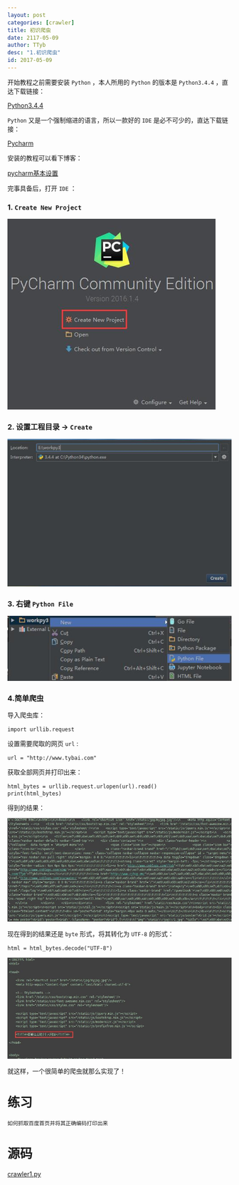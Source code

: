 ```yaml
---
layout: post
categories: [crawler]
title: 初识爬虫
date: 2117-05-09
author: TTyb
desc: "1.初识爬虫"
id: 2017-05-09
---
```


开始教程之前需要安装 `Python` ，本人所用的 `Python` 的版本是 `Python3.4.4` ，直达下载链接：

[Python3.4.4](https://www.python.org/downloads/release/python-344/)

`Python` 又是一个强制缩进的语言，所以一款好的 `IDE` 是必不可少的，直达下载链接：

[Pycharm](http://www.jetbrains.com/pycharm/)

安装的教程可以看下博客：

[pycharm基本设置](http://www.tybai.com/ide/pycharm%E5%9F%BA%E6%9C%AC%E8%AE%BE%E7%BD%AE.html)

完事具备后，打开 `IDE` ：

### 1. `Create New Project`

<img  src="/img/crawler1/newpy0.jpg"/>

### 2. 设置工程目录 -> `Create`

<img  src="/img/crawler1/newpy1.jpg"/>

### 3. 右键 `Python File`

<img  src="/img/crawler1/newpy2.jpg"/>

### 4.简单爬虫

导入爬虫库：

```
import urllib.request
```

设置需要爬取的网页 `url` :

```
url = "http://www.tybai.com"
```

获取全部网页并打印出来：

```
html_bytes = urllib.request.urlopen(url).read()
print(html_bytes)
```

得到的结果：

<img  src="/img/crawler1/result1.jpg"/>

现在得到的结果还是 `byte` 形式，将其转化为 `UTF-8` 的形式：

```
html = html_bytes.decode("UTF-8")
```

<img  src="/img/crawler1/result2.jpg"/>

就这样，一个很简单的爬虫就那么实现了！

# 练习

```
如何抓取百度首页并将其正确编码打印出来
```

# 源码

<a href="/code/crawler1/crawler1.py" target="_blank">crawler1.py</a>